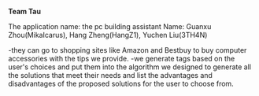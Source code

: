 **Team Tau**

The application name: the pc building assistant
Name: Guanxu Zhou(MikaIcarus), Hang Zheng(HangZ1), Yuchen Liu(3TH4N)

-they can go to shopping sites like Amazon and Bestbuy to buy computer accessories with the tips we provide.
-we generate tags based on the user's choices and put them into the algorithm we designed to generate all the solutions that meet their needs and list the advantages and disadvantages of the proposed solutions for the user to choose from.

